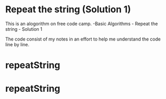 # Repeat the string (Solution 1)

This is an alogorithm on free code camp.
    -Basic Algorithms
        - Repeat the string - Solution 1

The code consist of my notes in an effort to help me understand the code line by line. 

# repeatString
# repeatString

